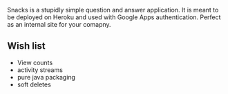 Snacks is a stupidly simple question and answer application. 
It is meant to be deployed on Heroku and used with Google Apps authentication. Perfect as an internal site for your comapny.

Wish list
---
* View counts
* activity streams
* pure java packaging
* soft deletes
